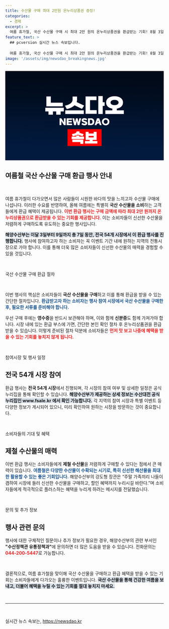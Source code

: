 ```yaml
---
title: 수산물 구매 최대 2만원 온누리상품권 증정!
categories:
  - 경제
excerpt: >
  여름 휴가철, 국산 수산물 구매 시 최대 2만 원의 온누리상품권을 환급받는 기회! 8월 3일부터 9일까지 54개 전통시장에서 진행되는 특별 행사에 참여하고, 신선한 수산물을 부담 없이 즐겨보세요!
feature_text: >
  ## pcversion 실시간 뉴스 속보입니다.

  여름 휴가철, 국산 수산물 구매 시 최대 2만 원의 온누리상품권을 환급받는 기회! 8월 3일부터 9일까지 54개 전통시장에서 진행되는 특별 행사에 참여하고, 신선한 수산물을 부담 없이 즐겨보세요!
image: '/assets/img/newsdao_breakingnews.jpg'
---
```


<p><img src="/assets/img/newsdao_breakingnews.jpg" alt="pcversion 속보" /></p>

<h2 data-ke-size="size26">여름철 국산 수산물 구매 환급 행사 안내</h2>

<p data-ke-size="size16">&nbsp;</p>

<p>여름 휴가철이 다가오면서 많은 사람들이 시원한 바다의 맛을 느끼고자 수산물 구매에 나섭니다. 이러한 수요를 반영하여, 올해 여름에는 특별히 <b>국산 수산물을 소비</b>하는 고객들에게 환급 혜택이 제공됩니다. <b><span style="color: #ee2323;">이번 환급 행사는 구매 금액에 따라 최대 2만 원까지 온누리상품권으로 환급받을 수 있는 기회를 제공합니다.</span></b> 이는 소비자들이 신선한 수산물을 저렴하게 구매하도록 유도하는 중요한 행사입니다. </p>

<p><b><span style="background-color: #21538527;">해양수산부는 이달 3일부터 9일까지 총 7일 동안, 전국 54개 시장에서 이 환급 행사를 진행합니다.</span></b> 행사에 참여하고자 하는 소비자는 꼭 이벤트 기간 내에 원하는 지역의 전통시장으로 가야 합니다. 이를 통해 더욱 많은 소비자들이 신선한 수산물의 매력을 경험할 수 있을 것입니다.</p>

<p data-ke-size="size16">&nbsp;</p>

<p>국산 수산물 구매 환급 절차</p>

<p data-ke-size="size16">&nbsp;</p>

<p>이번 행사의 핵심은 소비자들이 <b>국산 수산물을 구매</b>하고 이를 통해 환급을 받을 수 있는 간단한 절차입니다. <b><span style="color: #1a5490;">환급받고자 하는 소비자는 행사 참여 시장에서 국산 수산물을 구매한 후, 필요한 서류를 준비해야 합니다.</span></b> </p>

<p>우선 구매 후에는 <b>영수증</b>을 반드시 보관해야 하며, 이와 함께 <b>신분증</b>도 함께 가져가야 합니다. 시장 내에 있는 환급 부스에 가면, 간단한 본인 확인 절차 후 온누리상품권을 환급받을 수 있습니다. 이렇게 준비된 절차 덕분에 소비자들은 <b><span style="color: #ee2323;">먼저 맛 보고 나중에 혜택을 받을 수 있는 기회를 놓치지 않게 됩니다.</span></b></p>

<p data-ke-size="size16">&nbsp;</p>

<p>참여시장 및 행사 일정</p>

<h2 data-ke-size="size26">전국 54개 시장 참여</h2>

<p>환급 행사는 <b>전국 54개 시장</b>에서 진행되며, 각 시장의 참여 여부 및 상세한 일정은 공식 누리집을 통해 확인할 수 있습니다. <b><span style="background-color: #21538527;">해양수산부가 제공하는 상세 정보는 수산대전 공식 누리집인 www.fsale.kr 에서 확인 가능합니다.</span></b> 각 지역의 참여 시장과 특별 이벤트 등 다양한 정보가 게시되어 있으니, 미리 확인하여 원하는 시장을 방문하는 것이 중요합니다.</p>

<p data-ke-size="size16">&nbsp;</p>

<p>소비자들의 기대 및 혜택</p>

<h2 data-ke-size="size26">제철 수산물의 매력</h2>

<p>이번 환급 행사는 소비자들에게 <b>제철 수산물</b>을 저렴하게 구매할 수 있다는 점에서 큰 매력이 있습니다. <b><span style="color: #1a5490;">여름철은 다양한 수산물이 수확되는 시기로, 특히 신선한 해산물을 최대한 활용할 수 있는 좋은 기회입니다.</span></b> 해양수산부의 강도형 장관은 “주말 가족끼리 나들이 겸하여 시장에 들러 신선한 수산물을 구매하고, 할인 혜택까지 누리시길 바란다.”며 소비자들에게 적극적으로 플러스하는 혜택을 누리게 하려는 메시지를 전달했습니다.</p>

<p data-ke-size="size16">&nbsp;</p>

<p>문의 및 추가 정보</p>

<h2 data-ke-size="size26">행사 관련 문의</h2>

<p>행사에 대한 구체적인 질문이나 추가 정보가 필요한 경우, 해양수산부의 관련 부서인 <b>"수산정책관 유통정책과"</b>에 문의하면 더 많은 도움을 받을 수 있습니다. 전화문의는 <b><span style="color: #ee2323;">044-200-5447</span></b>로 가능합니다.</p>

<p data-ke-size="size16">&nbsp;</p>

<p>결론적으로, 여름 휴가철을 맞이해 국산 수산물을 구매하고 환급 혜택을 받을 수 있는 기회는 소비자들에게 다가오는 훌륭한 이벤트입니다. <b><span style="background-color: #21538527;">국산 수산물을 통해 건강한 여름을 보내고, 더불어 혜택을 누릴 수 있는 기회를 절대 놓치지 마세요.</span></b> </p>

<p data-ke-size="size16">&nbsp;</p>

<hr/>

<p data-ke-size="size16">&nbsp;</p>
실시간 뉴스 속보는, <a href="https://newsdao.kr" rel="dofollow">https://newsdao.kr</a>


